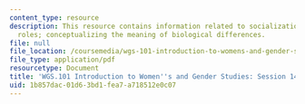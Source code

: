 ```yaml
---
content_type: resource
description: This resource contains information related to socialization and gender
  roles; conceptualizing the meaning of biological differences.
file: null
file_location: /coursemedia/wgs-101-introduction-to-womens-and-gender-studies-fall-2014/1b857dac01d63bd1fea7a718512e0c07_MITWGS_101F14_Sess14.pdf
file_type: application/pdf
resourcetype: Document
title: 'WGS.101 Introduction to Women''s and Gender Studies: Session 14 Lecture Outline'
uid: 1b857dac-01d6-3bd1-fea7-a718512e0c07
---
```

